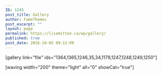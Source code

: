 ```yaml
---
ID: 1245
post_title: Gallery
author: FameThemes
post_excerpt: ""
layout: page
permalink: https://lisamittoo.ca/wp/gallery/
published: true
post_date: 2016-10-05 09:12:09
---
```

[gallery link="file" ids="1364,1365,1246,35,34,1179,1247,1248,1249,1250"]

[waving width="200" theme="light" all="0" showCat="true"]